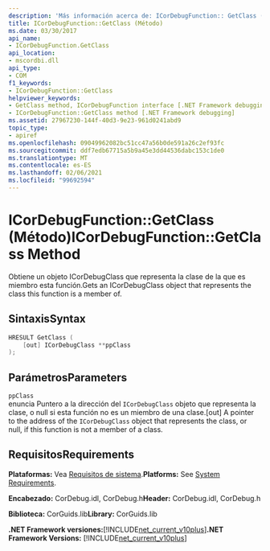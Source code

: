```yaml
---
description: 'Más información acerca de: ICorDebugFunction:: GetClass (método)'
title: ICorDebugFunction::GetClass (Método)
ms.date: 03/30/2017
api_name:
- ICorDebugFunction.GetClass
api_location:
- mscordbi.dll
api_type:
- COM
f1_keywords:
- ICorDebugFunction::GetClass
helpviewer_keywords:
- GetClass method, ICorDebugFunction interface [.NET Framework debugging]
- ICorDebugFunction::GetClass method [.NET Framework debugging]
ms.assetid: 27967230-144f-40d3-9e23-961d0241abd9
topic_type:
- apiref
ms.openlocfilehash: 09049962082bc51cc47a56b0de591a26c2ef93fc
ms.sourcegitcommit: ddf7edb67715a5b9a45e3dd44536dabc153c1de0
ms.translationtype: MT
ms.contentlocale: es-ES
ms.lasthandoff: 02/06/2021
ms.locfileid: "99692594"
---
```

# <a name="icordebugfunctiongetclass-method"></a><span data-ttu-id="1c9cd-103">ICorDebugFunction::GetClass (Método)</span><span class="sxs-lookup"><span data-stu-id="1c9cd-103">ICorDebugFunction::GetClass Method</span></span>

<span data-ttu-id="1c9cd-104">Obtiene un objeto ICorDebugClass que representa la clase de la que es miembro esta función.</span><span class="sxs-lookup"><span data-stu-id="1c9cd-104">Gets an ICorDebugClass object that represents the class this function is a member of.</span></span>  
  
## <a name="syntax"></a><span data-ttu-id="1c9cd-105">Sintaxis</span><span class="sxs-lookup"><span data-stu-id="1c9cd-105">Syntax</span></span>  
  
```cpp  
HRESULT GetClass (  
    [out] ICorDebugClass **ppClass  
);  
```  
  
## <a name="parameters"></a><span data-ttu-id="1c9cd-106">Parámetros</span><span class="sxs-lookup"><span data-stu-id="1c9cd-106">Parameters</span></span>  

 `ppClass`  
 <span data-ttu-id="1c9cd-107">enuncia Puntero a la dirección del `ICorDebugClass` objeto que representa la clase, o null si esta función no es un miembro de una clase.</span><span class="sxs-lookup"><span data-stu-id="1c9cd-107">[out] A pointer to the address of the `ICorDebugClass` object that represents the class, or null, if this function is not a member of a class.</span></span>  
  
## <a name="requirements"></a><span data-ttu-id="1c9cd-108">Requisitos</span><span class="sxs-lookup"><span data-stu-id="1c9cd-108">Requirements</span></span>  

 <span data-ttu-id="1c9cd-109">**Plataformas:** Vea [Requisitos de sistema](../../get-started/system-requirements.md).</span><span class="sxs-lookup"><span data-stu-id="1c9cd-109">**Platforms:** See [System Requirements](../../get-started/system-requirements.md).</span></span>  
  
 <span data-ttu-id="1c9cd-110">**Encabezado:** CorDebug.idl, CorDebug.h</span><span class="sxs-lookup"><span data-stu-id="1c9cd-110">**Header:** CorDebug.idl, CorDebug.h</span></span>  
  
 <span data-ttu-id="1c9cd-111">**Biblioteca:** CorGuids.lib</span><span class="sxs-lookup"><span data-stu-id="1c9cd-111">**Library:** CorGuids.lib</span></span>  
  
 <span data-ttu-id="1c9cd-112">**.NET Framework versiones:**[!INCLUDE[net_current_v10plus](../../../../includes/net-current-v10plus-md.md)]</span><span class="sxs-lookup"><span data-stu-id="1c9cd-112">**.NET Framework Versions:** [!INCLUDE[net_current_v10plus](../../../../includes/net-current-v10plus-md.md)]</span></span>
